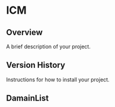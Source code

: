 # ICM

## Overview

A brief description of your project.

## Version History

Instructions for how to install your project.

## DamainList
